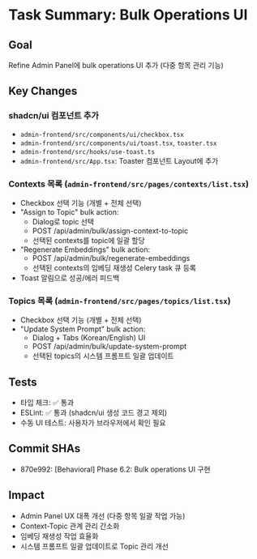# Task Summary: Bulk Operations UI

## Goal
Refine Admin Panel에 bulk operations UI 추가 (다중 항목 관리 기능)

## Key Changes

### shadcn/ui 컴포넌트 추가
- `admin-frontend/src/components/ui/checkbox.tsx`
- `admin-frontend/src/components/ui/toast.tsx`, `toaster.tsx`
- `admin-frontend/src/hooks/use-toast.ts`
- `admin-frontend/src/App.tsx`: Toaster 컴포넌트 Layout에 추가

### Contexts 목록 (`admin-frontend/src/pages/contexts/list.tsx`)
- Checkbox 선택 기능 (개별 + 전체 선택)
- "Assign to Topic" bulk action:
  - Dialog로 topic 선택
  - POST /api/admin/bulk/assign-context-to-topic
  - 선택된 contexts를 topic에 일괄 할당
- "Regenerate Embeddings" bulk action:
  - POST /api/admin/bulk/regenerate-embeddings
  - 선택된 contexts의 임베딩 재생성 Celery task 큐 등록
- Toast 알림으로 성공/에러 피드백

### Topics 목록 (`admin-frontend/src/pages/topics/list.tsx`)
- Checkbox 선택 기능 (개별 + 전체 선택)
- "Update System Prompt" bulk action:
  - Dialog + Tabs (Korean/English) UI
  - POST /api/admin/bulk/update-system-prompt
  - 선택된 topics의 시스템 프롬프트 일괄 업데이트

## Tests
- 타입 체크: ✅ 통과
- ESLint: ✅ 통과 (shadcn/ui 생성 코드 경고 제외)
- 수동 UI 테스트: 사용자가 브라우저에서 확인 필요

## Commit SHAs
- 870e992: [Behavioral] Phase 6.2: Bulk operations UI 구현

## Impact
- Admin Panel UX 대폭 개선 (다중 항목 일괄 작업 가능)
- Context-Topic 관계 관리 간소화
- 임베딩 재생성 작업 효율화
- 시스템 프롬프트 일괄 업데이트로 Topic 관리 개선
